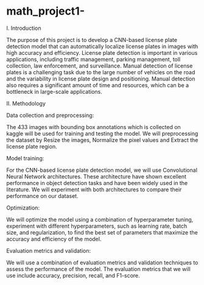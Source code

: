 # math_project1-

I. Introduction

The purpose of this project is to develop a CNN-based license plate detection model that can automatically localize license plates in images with high accuracy and efficiency. License plate detection is important in various applications, including traffic management, parking management, toll collection, law enforcement, and surveillance. Manual detection of license plates is a challenging task due to the large number of vehicles on the road and the variability in license plate design and positioning. Manual detection also requires a significant amount of time and resources, which can be a bottleneck in large-scale applications.

II. Methodology

Data collection and preprocessing:

The 433 images with bounding box annotations which is collected on kaggle will be used for training and testing the model. We will preprocessing the dataset by Resize the images, Normalize the pixel values and Extract the license plate region.

Model training:

For the CNN-based license plate detection model, we will use Convolutional Neural Network architectures. These architecture have shown excellent performance in object detection tasks and have been widely used in the literature. We will experiment with both architectures to compare their performance on our dataset.

Optimization:

We will optimize the model using a combination of hyperparameter tuning, experiment with different hyperparameters, such as learning rate, batch size, and regularization, to find the best set of parameters that maximize the accuracy and efficiency of the model. 

Evaluation metrics and validation:

We will use a combination of evaluation metrics and validation techniques to assess the performance of the model. The evaluation metrics that we will use include accuracy, precision, recall, and F1-score.
